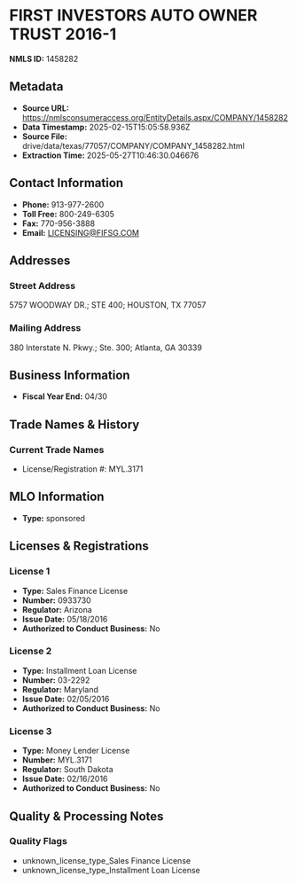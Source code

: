 # FIRST INVESTORS AUTO OWNER TRUST 2016-1

**NMLS ID:** 1458282

## Metadata
- **Source URL:** https://nmlsconsumeraccess.org/EntityDetails.aspx/COMPANY/1458282
- **Data Timestamp:** 2025-02-15T15:05:58.936Z
- **Source File:** drive/data/texas/77057/COMPANY/COMPANY_1458282.html
- **Extraction Time:** 2025-05-27T10:46:30.046676

## Contact Information
- **Phone:** 913-977-2600
- **Toll Free:** 800-249-6305
- **Fax:** 770-956-3888
- **Email:** LICENSING@FIFSG.COM

## Addresses
### Street Address
5757 WOODWAY DR.; STE 400; HOUSTON, TX 77057

### Mailing Address
380 Interstate N. Pkwy.; Ste. 300; Atlanta, GA 30339

## Business Information
- **Fiscal Year End:** 04/30

## Trade Names & History
### Current Trade Names
- License/Registration #: MYL.3171

## MLO Information
- **Type:** sponsored

## Licenses & Registrations

### License 1
- **Type:** Sales Finance License
- **Number:** 0933730
- **Regulator:** Arizona
- **Issue Date:** 05/18/2016
- **Authorized to Conduct Business:** No

### License 2
- **Type:** Installment Loan License
- **Number:** 03-2292
- **Regulator:** Maryland
- **Issue Date:** 02/05/2016
- **Authorized to Conduct Business:** No

### License 3
- **Type:** Money Lender License
- **Number:** MYL.3171
- **Regulator:** South Dakota
- **Issue Date:** 02/16/2016
- **Authorized to Conduct Business:** No

## Quality & Processing Notes
### Quality Flags
- unknown_license_type_Sales Finance License
- unknown_license_type_Installment Loan License
